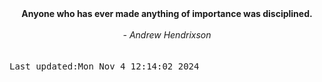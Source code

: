 
<div align="center"><b><span>Anyone who has ever made anything of importance was disciplined.</span></b><br><br><i> - Andrew Hendrixson</i></div>
<br><br><kbd>Last updated:Mon Nov  4 12:14:02 2024</kbd>